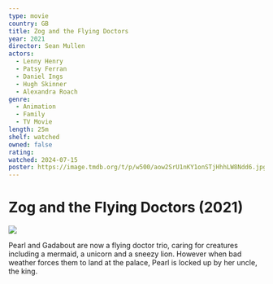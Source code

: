 ```yaml
---
type: movie
country: GB
title: Zog and the Flying Doctors
year: 2021
director: Sean Mullen
actors:
  - Lenny Henry
  - Patsy Ferran
  - Daniel Ings
  - Hugh Skinner
  - Alexandra Roach
genre:
  - Animation
  - Family
  - TV Movie
length: 25m
shelf: watched
owned: false
rating:
watched: 2024-07-15
poster: https://image.tmdb.org/t/p/w500/aow2SrU1nKY1onSTjHhhLW8Ndd6.jpg
---
```


# Zog and the Flying Doctors (2021)

![](https://image.tmdb.org/t/p/w500/aow2SrU1nKY1onSTjHhhLW8Ndd6.jpg)

Pearl and Gadabout are now a flying doctor trio, caring for creatures including a mermaid, a unicorn and a sneezy lion. However when bad weather forces them to land at the palace, Pearl is locked up by her uncle, the king.